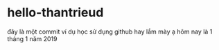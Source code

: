 # hello-thantrieud
đây là một commit ví dụ học sử dụng github
hay lắm mày ạ
hôm nay là 1 tháng 1 năm 2019
